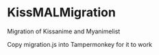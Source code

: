 # KissMALMigration

Migration of Kissanime and Myanimelist

Copy migration.js into Tampermonkey for it to work
